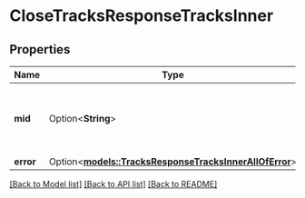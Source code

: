 # CloseTracksResponseTracksInner

## Properties

Name | Type | Description | Notes
------------ | ------------- | ------------- | -------------
**mid** | Option<**String**> | mid associated to the track's transceiver to close | [optional]
**error** | Option<[**models::TracksResponseTracksInnerAllOfError**](TracksResponse_tracks_inner_allOf_error.md)> |  | [optional]

[[Back to Model list]](../README.md#documentation-for-models) [[Back to API list]](../README.md#documentation-for-api-endpoints) [[Back to README]](../README.md)


